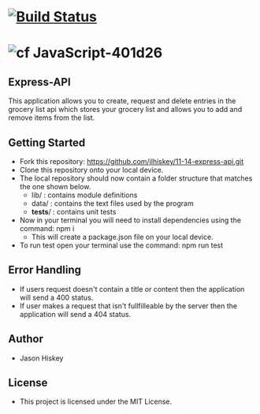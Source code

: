 [![Build Status](https://travis-ci.com/jlhiskey/code-challenge.svg?branch=master)](https://travis-ci.com/jlhiskey/11-14-express-api)
======
![cf](https://i.imgur.com/7v5ASc8.png) JavaScript-401d26
=======
## Express-API
 This application allows you to create, request and delete entries in the grocery list api which stores your grocery list and allows you to add and remove items from the list.

## Getting Started
- Fork this repository: https://github.com/jlhiskey/11-14-express-api.git
- Clone this repository onto your local device.
- The local repository should now contain a folder structure that matches the one shown below.
    - lib/ : contains module definitions
    - data/ : contains the text files used by the program
    - __tests__/ : contains unit tests
 - Now in your terminal you will need to install dependencies using 
the command:  npm i 
    - This will create a package.json file on your local device.
- To run test open your terminal use the command: npm run test

## Error Handling
- If users request doesn't contain a title or content then the application will send a 400 status.
- If user makes a request that isn't fullfilleable by the server then the application will send a 404 status.   

## Author 
- Jason Hiskey

## License 
- This project is licensed under the MIT License.
 
